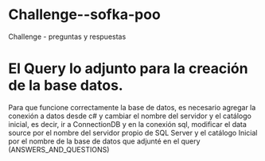# Challenge--sofka-poo
Challenge - preguntas y respuestas
# El Query lo adjunto para la creación de la base datos.
Para que funcione correctamente la base de datos, es necesario agregar la conexión a datos desde c# y cambiar el nombre del servidor y el catálogo inicial, es decir, ir a ConnectionDB y en la conexión sql, modificar el data source por el nombre del servidor propio de SQL Server y el catálogo Inicial por el nombre de la base de datos que adjunté en el query (ANSWERS_AND_QUESTIONS)
